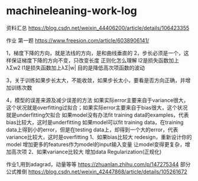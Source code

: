 # machineleaning-work-log
资料汇总
https://blog.csdn.net/weixin_44406200/article/details/106423355

作业
第一题
https://www.freesion.com/article/6038906141/


1，梯度下降的方向，就是法线的方向，是和曲线垂直的
2，步长必须是一个，这样保证梯度下降的方向不变，只改变长度
正则化怎么理解
l2是损失函数加上λΣw2 
l1是损失函数加上λΣ|w|
目的是降低高次项函数的波动

3，关于训练如果步长太大，不能收敛，如果步长太小，要看是否方向正确，并增加训练次数

4，模型的误差来源及减少误差的方法
如果实际error主要来自于variance很大，这个状况就是overfitting过拟合；如果实际error主要来自于bias很大，这个状况就是underfitting欠拟合
如果model没有办法fit training data的examples，代表bias比较大，这时是underfitting
如果model可以fit training data，在training data上得到小的error，但是在testing data上，却得到一个大的error，代表variance比较大，这时是overfitting
1、如果bias比较大
redesign，重新设计你的model
增加更多的features作为model的input输入变量
让model变得更复杂，增加高次项
2、如果variance比较大
增加data
Regularization(正规化)


作业1,用到adagrad，动量等等
https://zhuanlan.zhihu.com/p/147275344
部分公式推倒
https://blog.csdn.net/weixin_42447868/article/details/105261672
